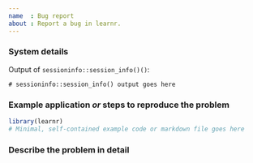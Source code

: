 ```yaml
---
name  : Bug report
about : Report a bug in learnr.
---
```


<!--
This issue tracker is for bugs and feature requests in the learnr package.

Before you file an issue, please upgrade to the latest development of learnr from GitHub and confirm that the problem persists.

# First, restart R.
# To install latest learnr from GitHub:
remotes::install_github("rstudio/learnr")

See Shiny's guide to writing good bug reports for general guidance: https://github.com/rstudio/shiny/wiki/Writing-Good-Bug-Reports. The better your report is, the likelier we are to be able to reproduce and ultimately solve it.
-->

### System details

Output of `sessioninfo::session_info()()`:

```
# sessioninfo::session_info() output goes here
```

### Example application *or* steps to reproduce the problem

<!-- If you're able to create one, a `reprex::reprex` (REProducible EXample, https://reprex.tidyverse.org/) is extremely helpful to us. For instructions on how to create good reprex, please see: https://reprex.tidyverse.org/articles/reprex-dos-and-donts.html .  We understand the interactive nature of learnr, if a reprex is not possible, please include a minimal learnr tutorial RMarkdown file that can be called with `rmarkdown::run` to produce an error or display the error has been fixed.  -->


```r
library(learnr)
# Minimal, self-contained example code or markdown file goes here
```

### Describe the problem in detail
